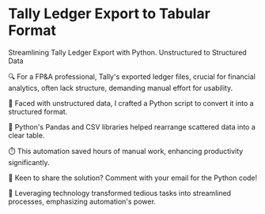 # Tally Ledger Export to Tabular Format

Streamlining Tally Ledger Export with Python. Unstructured to Structured Data

🔍 For a FP&A professional, Tally's exported ledger files, crucial for financial analytics, often lack structure, demanding manual effort for usability.

📁 Faced with unstructured data, I crafted a Python script to convert it into a structured format.

🔄 Python's Pandas and CSV libraries helped rearrange scattered data into a clear table.

⏱️ This automation saved hours of manual work, enhancing productivity significantly.

🤝 Keen to share the solution? Comment with your email for the Python code!

🚀 Leveraging technology transformed tedious tasks into streamlined processes, emphasizing automation's power.
